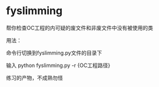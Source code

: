 # fyslimming
帮你检查OC工程的内可疑的废文件和非废文件中没有被使用的类

用法：

命令行切换到fyslimming.py文件的目录下

输入 python fyslimming.py -r {OC工程路径}


练习的产物，不成熟勿怪
